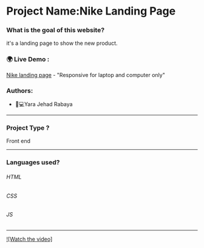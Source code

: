 # Project Name:Nike Landing Page 
### What is the goal of this website?
it's a landing page to show the new product.
### 🌍 Live Demo :
[Nike landing page](https://nike10.netlify.app/#) - "Responsive for laptop and computer only"
### Authors:
* 	👩💻Yara Jehad Rabaya
_______________________________________________________________________________________________________________________
### Project Type ?
Front end 
_______________________________________________________________________________________________________________________
### Languages used?
###### HTML
###### CSS
###### JS
______________________________________________________________________________________________________________________
[![Watch the video]](https://youtu.be/HSoVk4y3Kbw)
